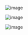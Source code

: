 ![image](https://github.com/Trainii1150/Memo_Webapp/assets/30348845/0dca326c-ef90-45ed-91c2-38db7b8f7d2e)

![image](https://github.com/Trainii1150/Memo_Webapp/assets/30348845/8b83c5b0-ff56-489e-b84a-152d2a197472)

![image](https://github.com/Trainii1150/Memo_Webapp/assets/30348845/b7a5ef31-0982-4525-adc8-70b6ef4fd09a)
